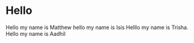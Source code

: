 # Hello
Hello my name is Matthew
hello my name is Isis
Helllo my name is Trisha.
Hello my name is Aadhil

